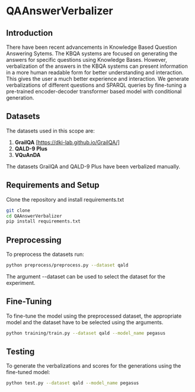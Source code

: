# QAAnswerVerbalizer
## Introduction
There have been recent advancements in Knowledge Based Question Answering Sytems. The KBQA systems are focused on generating the answers for specific questions using Knowledge Bases. However, verbalization of the answers in the KBQA systems can present information in a more human readable form for better understanding and interaction. This gives the user a much better experience and interaction. We generate verbalizations of different questions and SPARQL queries by fine-tuning a pre-trained encoder-decoder transformer based model with conditional generation.


## Datasets
The datasets used in this scope are:
1. **GrailQA** [https://dki-lab.github.io/GrailQA/]
2. **QALD-9 Plus**
3. **VQuAnDA**

The datasets GrailQA and QALD-9 Plus have been verbalized manually.

## Requirements and Setup
Clone the repository and install requirements.txt

```bash
git clone 
cd QAAnswerVerbalizer
pip install requirements.txt
```

## Preprocessing
To preprocess the datasets run: 

```bash
python preprocess/preprocess.py --dataset qald
```
The argument --dataset can be used to select the dataset for the experiment. 

## Fine-Tuning
To fine-tune the model using the preprocessed dataset, the appropriate model and the dataset have to be selected using the arguments.

```bash
python training/train.py --dataset qald --model_name pegasus
```

## Testing
To generate the verbalizations and scores for the generations using the fine-tuned model:

```bash
python test.py --dataset qald --model_name pegasus
```  